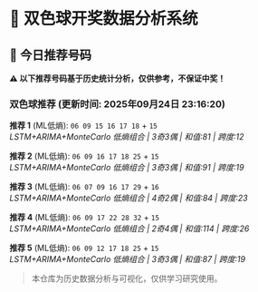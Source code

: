 # 🎯 双色球开奖数据分析系统

<!-- BEGIN:recommendations -->
## 🎯 今日推荐号码

**⚠️ 以下推荐号码基于历史统计分析，仅供参考，不保证中奖！**

### 双色球推荐 (更新时间: 2025年09月24日 23:16:20)

**推荐 1** (ML低熵): `06 09 15 16 17 18` + `15`  
*LSTM+ARIMA+MonteCarlo 低熵组合 | 3奇3偶 | 和值:81 | 跨度:12*

**推荐 2** (ML低熵): `06 09 16 17 18 25` + `15`  
*LSTM+ARIMA+MonteCarlo 低熵组合 | 3奇3偶 | 和值:91 | 跨度:19*

**推荐 3** (ML低熵): `06 07 09 16 17 29` + `16`  
*LSTM+ARIMA+MonteCarlo 低熵组合 | 4奇2偶 | 和值:84 | 跨度:23*

**推荐 4** (ML低熵): `06 09 17 22 28 32` + `15`  
*LSTM+ARIMA+MonteCarlo 低熵组合 | 2奇4偶 | 和值:114 | 跨度:26*

**推荐 5** (ML低熵): `06 09 12 17 18 25` + `15`  
*LSTM+ARIMA+MonteCarlo 低熵组合 | 3奇3偶 | 和值:87 | 跨度:19*

<!-- END:recommendations -->











































> 本仓库为历史数据分析与可视化，仅供学习研究使用。
